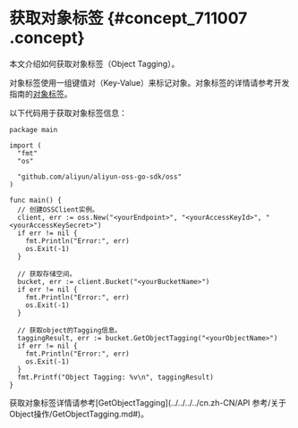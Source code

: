 # 获取对象标签 {#concept_711007 .concept}

本文介绍如何获取对象标签（Object Tagging）。

对象标签使用一组键值对（Key-Value）来标记对象。对象标签的详情请参考开发指南的[对象标签](../../../../cn.zh-CN/开发指南/管理文件/对象标签.md#)。

以下代码用于获取对象标签信息：

``` {#codeblock_5th_9fj_1wi}
package main

import (
  "fmt"
  "os"

  "github.com/aliyun/aliyun-oss-go-sdk/oss"
)

func main() {
  // 创建OSSClient实例。
  client, err := oss.New("<yourEndpoint>", "<yourAccessKeyId>", "<yourAccessKeySecret>")
  if err != nil {
    fmt.Println("Error:", err)
    os.Exit(-1)
  }

  // 获取存储空间。
  bucket, err := client.Bucket("<yourBucketName>")
  if err != nil {
    fmt.Println("Error:", err)
    os.Exit(-1)
  }

  // 获取object的Tagging信息。
  taggingResult, err := bucket.GetObjectTagging("<yourObjectName>")
  if err != nil {
    fmt.Println("Error:", err)
    os.Exit(-1)
  }
  fmt.Printf("Object Tagging: %v\n", taggingResult)
}
```

获取对象标签详情请参考[GetObjectTagging](../../../../cn.zh-CN/API 参考/关于Object操作/GetObjectTagging.md#)。

